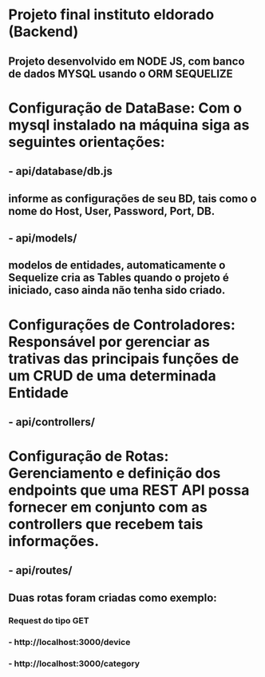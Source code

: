# Projeto final instituto eldorado (Backend)
## Projeto desenvolvido em NODE JS, com banco de dados MYSQL usando o ORM SEQUELIZE
#  
# Configuração de DataBase: Com o mysql instalado na máquina siga as seguintes orientações:
##   - api/database/db.js
##       informe as configurações de seu BD, tais como o nome do Host, User, Password, Port, DB.
##   - api/models/
##       modelos de entidades, automaticamente o Sequelize cria as Tables quando o projeto é iniciado, caso ainda não tenha sido criado.
#
# Configurações de Controladores: Responsável por gerenciar as trativas das principais funções de um CRUD de uma determinada Entidade
##  - api/controllers/
# Configuração de Rotas: Gerenciamento e definição dos endpoints que uma REST API possa fornecer em conjunto com as controllers que recebem tais informações.
##  - api/routes/
## Duas rotas foram criadas como exemplo:
### Request do tipo GET
### - http://localhost:3000/device
### - http://localhost:3000/category
